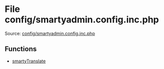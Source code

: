 File config/smartyadmin.config.inc.php
=========

Source: [config/smartyadmin.config.inc.php](https://github.com/PrestaShop/PrestaShop/blob/1.5.0.1/config/smartyadmin.config.inc.php)



Functions
---------

* [smartyTranslate](function.smartyTranslate.md)
